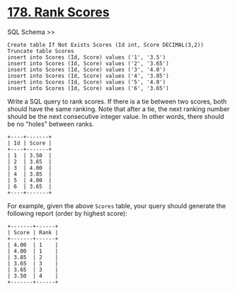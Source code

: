 # [178. Rank Scores](https://leetcode.com/problems/rank-scores/)

SQL Schema >>

    Create table If Not Exists Scores (Id int, Score DECIMAL(3,2))
    Truncate table Scores
    insert into Scores (Id, Score) values ('1', '3.5')
    insert into Scores (Id, Score) values ('2', '3.65')
    insert into Scores (Id, Score) values ('3', '4.0')
    insert into Scores (Id, Score) values ('4', '3.85')
    insert into Scores (Id, Score) values ('5', '4.0')
    insert into Scores (Id, Score) values ('6', '3.65')

Write a SQL query to rank scores. If there is a tie between two scores, both should have the same ranking. Note that after a tie, the next ranking number should be the next consecutive integer value. In other words, there should be no "holes" between ranks.

    +----+-------+
    | Id | Score |
    +----+-------+
    | 1  | 3.50  |
    | 2  | 3.65  |
    | 3  | 4.00  |
    | 4  | 3.85  |
    | 5  | 4.00  |
    | 6  | 3.65  |
    +----+-------+

For example, given the above `Scores` table, your query should generate the following report (order by highest score):

    +-------+------+
    | Score | Rank |
    +-------+------+
    | 4.00  | 1    |
    | 4.00  | 1    |
    | 3.85  | 2    |
    | 3.65  | 3    |
    | 3.65  | 3    |
    | 3.50  | 4    |
    +-------+------+
